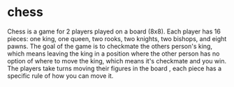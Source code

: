 # chess
Chess is a game for 2 players played on a board (8x8). Each player has  16 pieces: one king, one queen, two rooks, two knights, two bishops, and eight pawns. The goal of the game is to checkmate the others person's king, which means leaving the king in a position where the other person has no option of where to move the king, which means it's checkmate and you win. The players take turns moving their figures in the board , each piece has a specific rule of how you can move it.
